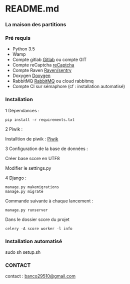 # README.md #

### La maison des partitions ###

### Pré requis ###

- Python 3.5
- Wamp 
- Compte gitlab [Gitlab](https://gitlab.com/) ou compte GIT
- Compte reCaptcha [reCaptcha](https://www.google.com/recaptcha/intro/index.html)
- Compte Raven [Raven/sentry](https://getsentry.com/welcome/)
- Doxygen [Doxygen](http://www.stack.nl/~dimitri/doxygen/)
- RabbitMQ [RabbitMQ](https://www.rabbitmq.com/) ou cloud rabbitmq
- Compte CI sur sémaphore (cf : installation automatisé)

### Installation ###

1 Dépendances :

    pip install -r requirements.txt
    
2 Piwik :

Installtion de piwik : [Piwik](http://fr.piwik.org/telechargement/)

3 Configuration de la base de données :

Créer base score en UTF8

Modifier le settings.py

4 Django :

    manage.py makemigrations
    manage.py migrate

Commande suivante à chaque lancement :

    manage.py runserver
    
Dans le dossier score du projet

    celery -A score worker -l info
    
### Installation automatisé ###

sudo sh setup.sh


### CONTACT ###

contact : banco29510@gmail.com